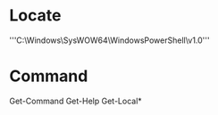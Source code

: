 # Locate

'''C:\Windows\SysWOW64\WindowsPowerShell\v1.0'''
# Command

Get-Command
Get-Help
Get-Local*
